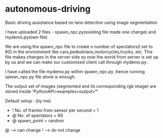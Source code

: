 # autonomous-driving
Basic driving assistance based on lane detection using image segmentation

I have uploaded 2 files - spawn_npc.py(existing file made one change) and mydemo.py(own file)

We are using the spawn_npc file to create n number of spectators(I set to 60) in the environment like cars,pedestrians,motorcycles,trucks, etc. This file makes changes in the server side so now the world from server is set up by us and we can make our customized client call through mydemo.py .

I have called the file mydemo.py within spawn_npc.py ,hence running spwan_npc.py file alone is enough.

The output set of images (segmented and its corresponding rgb image) are stored inside 'PythonAPI>examples>output>*'

Default setup : (by me)

* ! No. of frames from sensor per second = 1     
* @ No. of spectators = 60
* @ spawn_point = random

@ --> can change
! --> do not change

